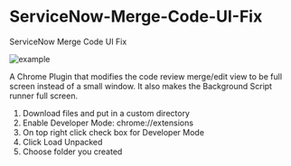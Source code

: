 # ServiceNow-Merge-Code-UI-Fix
ServiceNow Merge Code UI Fix

![example](https://user-images.githubusercontent.com/37604982/159408877-d0858ddc-c1d3-4ed2-a429-536c37153304.png)

A Chrome Plugin that modifies the code review merge/edit view to be full screen instead of a small window. It also makes the Background Script runner full screen.

1) Download files and put in a custom directory
2) Enable Developer Mode:
chrome://extensions
3) On top right click check box for Developer Mode
4) Click Load Unpacked
5) Choose folder you created

